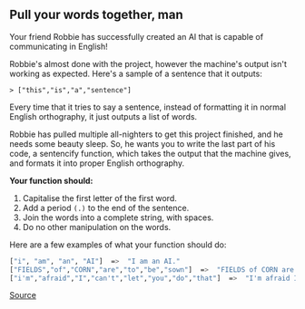 ## Pull your words together, man

Your friend Robbie has successfully created an AI that is capable of communicating in English!

Robbie's almost done with the project, however the machine's output isn't working as expected. Here's a sample of a sentence that it outputs:

```text
> ["this","is","a","sentence"]
```

Every time that it tries to say a sentence, instead of formatting it in normal English orthography, it just outputs a list of words.

Robbie has pulled multiple all-nighters to get this project finished, and he needs some beauty sleep. So, he wants you to write the last part of his code, a sentencify function, which takes the output that the machine gives, and formats it into proper English orthography.

**Your function should:**

1. Capitalise the first letter of the first word.
2. Add a period `(.)` to the end of the sentence.
3. Join the words into a complete string, with spaces.
4. Do no other manipulation on the words.

Here are a few examples of what your function should do:

```bash
["i", "am", "an", "AI"]  =>  "I am an AI."
["FIELDS","of","CORN","are","to","be","sown"]  =>  "FIELDS of CORN are to be sown."
["i'm","afraid","I","can't","let","you","do","that"]  =>  "I'm afraid I can't let you do that."
```

[Source](https://www.codewars.com/kata/59ad7d2e07157af687000070/train/python)
